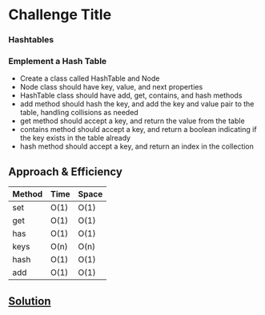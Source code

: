 # Challenge Title
<!-- Description of the challenge -->
### Hashtables 
### Emplement a Hash Table
- Create a class called HashTable and Node
- Node class should have key, value, and next properties
- HashTable class should have add, get, contains, and hash methods
- add method should hash the key, and add the key and value pair to the table, handling collisions as needed
- get method should accept a key, and return the value from the table
- contains method should accept a key, and return a boolean indicating if the key exists in the table already
- hash method should accept a key, and return an index in the collection

## Approach & Efficiency

|Method	|Time| 	Space|
|---|---|----|
|set	|O(1)|	O(1)|
|get|	O(1)|	O(1)|
|has|	O(1)|	O(1)|
|keys|	O(n)|	O(n)|
|hash|	O(1)|	O(1)|
|add|O(1)|O(1)|

##  [Solution](https://github.com/asfantala/data-structures-and-algorithms/blob/hashtable/hashtable/hashtable.py)

